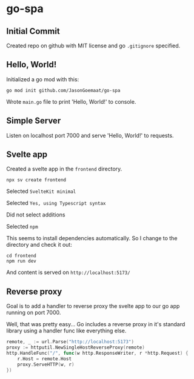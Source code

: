 # go-spa

## Initial Commit 

Created repo on github with MIT license and go `.gitignore` specified.

## Hello, World!

Initialized a go mod with this:

    go mod init github.com/JasonGoemaat/go-spa

Wrote `main.go` file to print 'Hello, World!' to console.

## Simple Server

Listen on localhost port 7000 and serve 'Hello, World!'
to requests.

## Svelte app

Created a svelte app in the `frontend` directory.

    npx sv create frontend

Selected `SvelteKit minimal`

Selected `Yes, using Typescript syntax`

Did not select additions

Selected `npm`

This seems to install dependencies automatically.
So I change to the directory and check it out:

    cd frontend
    npm run dev

And content is served on `http://localhost:5173/`

## Reverse proxy

Goal is to add a handler to reverse proxy the svelte app
to our go app running on port 7000.

Well, that was pretty easy...  Go includes a reverse proxy
in it's standard library using a handler func like
everything else.

```go
remote, _ := url.Parse("http://localhost:5173")
proxy := httputil.NewSingleHostReverseProxy(remote)
http.HandleFunc("/", func(w http.ResponseWriter, r *http.Request) {
    r.Host = remote.Host
    proxy.ServeHTTP(w, r)
})
```
